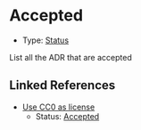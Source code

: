 # Accepted

* Type: [Status](status.md)

List all the ADR that are accepted


## Linked References

* [Use CC0 as license](0001-use-CC0-as-license.md)
  * Status: [Accepted](accepted.md)
